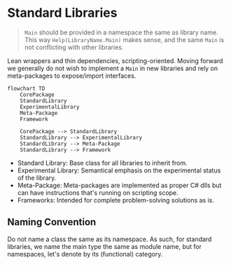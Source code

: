 # Standard Libraries

> `Main` should be provided in a namespace the same as library name. This way `Help(LibraryName.Main)` makes sense, and the same `Main` is not conflicting with other libraries.

Lean wrappers and thin dependencies, scripting-oriented. Moving forward we generally do not wish to implement a `Main` in new libraries and rely on meta-packages to expose/import interfaces.

```mermaid
flowchart TD
    CorePackage
    StandardLibrary
    ExperimentalLibrary
    Meta-Package
    Framework

    CorePackage --> StandardLibrary
    StandardLibrary --> ExperimentalLibrary
    StandardLibrary --> Meta-Package
    StandardLibrary --> Framework
```

* Standard Library: Base class for all libraries to inherit from.
* Experimental Library: Semantical emphasis on the experimental status of the library.
* Meta-Package: Meta-packages are implemented as proper C# dlls but can have instructions that's running on scripting scope.
* Frameworks: Intended for complete problem-solving solutions as is.

## Naming Convention

Do not name a class the same as its namespace. As such, for standard libraries, we name the main type the same as module name, but for namespaces, let's denote by its (functional) category.